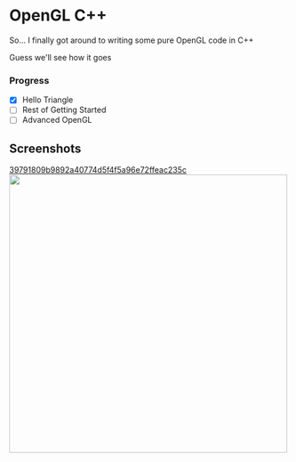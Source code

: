 # OpenGL C++
So... I finally got around to writing some pure OpenGL code in C++

Guess we'll see how it goes


### Progress
- [X] Hello Triangle
- [ ] Rest of Getting Started
- [ ] Advanced OpenGL

## Screenshots
[39791809b9892a40774d5f4f5a96e72ffeac235c](https://github.com/JasonGrace2282/learn-gl/tree/39791809b9892a40774d5f4f5a96e72ffeac235c)
<br>
<img src="https://github.com/JasonGrace2282/learn-gl/assets/110117391/b485d4e3-6b7b-44ec-aaea-110de7601747" width="500">

